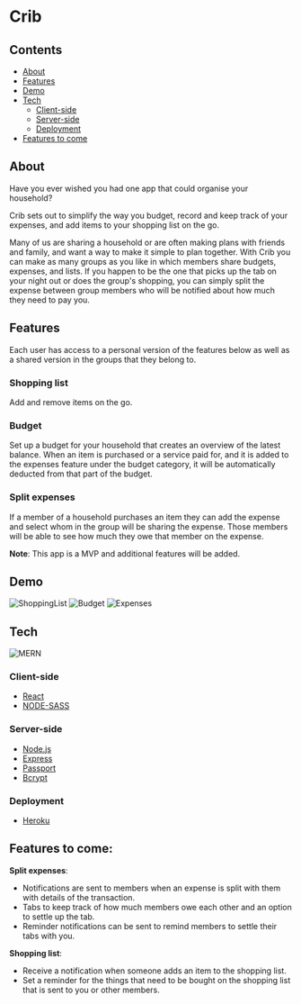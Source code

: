 # Crib


## Contents

 - [About](https://github.com/SteveMobs-Salt/SteveMobsProject#about)
 - [Features](https://github.com/SteveMobs-Salt/SteveMobsProject#features)
 - [Demo](https://github.com/SteveMobs-Salt/SteveMobsProject#demo)
 - [Tech](https://github.com/SteveMobs-Salt/SteveMobsProject#tech)
    - [Client-side](https://github.com/SteveMobs-Salt/SteveMobsProject#client-side)
    - [Server-side](https://github.com/SteveMobs-Salt/SteveMobsProject#server-side)
    - [Deployment](https://github.com/SteveMobs-Salt/SteveMobsProject#deployment)
 - [Features to come](https://github.com/SteveMobs-Salt/SteveMobsProject#features-to-come)
 
 ## About
 
Have you ever wished you had one app that could organise your household? 

Crib sets out to simplify the way you budget, record and keep track of your expenses, and add items to your shopping list on the go. 

Many of us are sharing a household or are often making plans with friends and family, and want a way to make it simple to plan together. With Crib you can make as many groups as you like in which members share budgets, expenses, and lists. If you happen to be the one that picks up the tab on your night out or does the group's shopping, you can simply split the expense between group members who will be notified about how much they need to pay you. 

## Features

Each user has access to a personal version of the features below as well as a shared version in the groups that they belong to. 

### Shopping list

Add and remove items on the go.

### Budget

Set up a budget for your household that creates an overview of the latest balance.
When an item is purchased or a service paid for, and it is added to the expenses feature under the budget category, it will be automatically deducted from that part of the budget.

### Split expenses

If a member of a household purchases an item they can add the expense and select whom in the group will be sharing the expense. Those members will be able to see how much they owe that member on the expense. 

__Note__: This app is a MVP and additional features will be added.

## Demo

![ShoppingList](https://github.com/SteveMobs-Salt/SteveMobsProject/blob/master/readmeGifs/shoppingList2.gif) ![Budget](https://github.com/SteveMobs-Salt/SteveMobsProject/blob/master/readmeGifs/budgets3.gif) ![Expenses](https://github.com/SteveMobs-Salt/SteveMobsProject/blob/master/readmeGifs/addExpense2.gif) 

## Tech

![MERN ](https://user-images.githubusercontent.com/46241840/91302318-91819f00-e7a6-11ea-9818-f267873ede8a.png)

### Client-side

- [React](https://reactjs.org/)
- [NODE-SASS](https://github.com/sass/node-sass)

### Server-side

- [Node.js](https://nodejs.org/en/)
- [Express](http://expressjs.com/)
- [Passport](http://www.passportjs.org/)
- [Bcrypt](https://www.npmjs.com/package/bcrypt)

### Deployment

- [Heroku](https://www.heroku.com/)

## Features to come: 

__Split expenses__: 
- Notifications are sent to members when an expense is split with them with details of the transaction.
- Tabs to keep track of how much members owe each other and an option to settle up the tab.
- Reminder notifications can be sent to remind members to settle their tabs with you.

__Shopping list__: 
- Receive a notification when someone adds an item to the shopping list. 
- Set a reminder for the things that need to be bought on the shopping list that is sent to you or other members.
